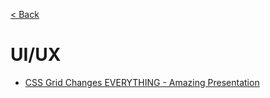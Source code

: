 [< Back](./../README.md)

# UI/UX

- [CSS Grid Changes EVERYTHING - Amazing Presentation](https://www.youtube.com/watch?v=7kVeCqQCxlk)
